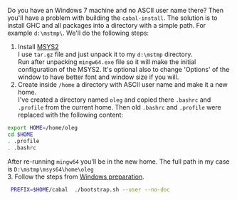 Do you have an Windows 7 machine and no ASCII user name there? Then you'll have a problem
with building the `cabal-install`. The solution is to install GHC and all packages
into a directory with a simple path. For example `d:\mstmp\`. We'll do the following steps:

1. Install [MSYS2](http://repo.msys2.org/distrib/)  
I use `tar.gz` file and just unpack it to my `d:\mstmp` directory.  
Run after unpacking `mingw64.exe` file so it will make the initial configuration of the MSYS2. 
It's optional also to change 'Options' of the window to have better font and window size if you will.
2. Create inside `/home` a directory with ASCII user name and make it a new home.  
I've created a directory named `oleg` and copied there `.bashrc` and `.profile` from the current home.
Then old `.bashrc` and `.profile` were replaced with the following content:
```bash
export HOME=/home/oleg
cd $HOME
. .profile
. .bashrc
```
After re-running `mingw64` you'll be in the new home. The full path in my case is `D:\mstmp\msys64\home\oleg`  
3. Follow the steps from [Windows preparation](https://ghc.haskell.org/trac/ghc/wiki/Building/Preparation/Windows#II.UpgradingpackagesinMSYS2).


```bash
 PREFIX=$HOME/cabal  ./bootstrap.sh --user --no-doc
 ```
